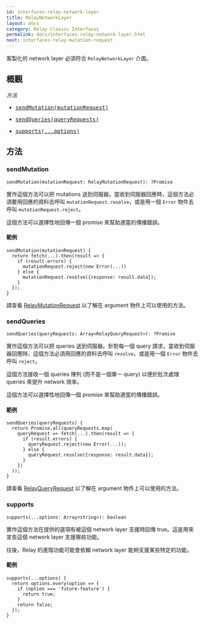 ```yaml
---
id: interfaces-relay-network-layer
title: RelayNetworkLayer
layout: docs
category: Relay Classic Interfaces
permalink: docs/interfaces-relay-network-layer.html
next: interfaces-relay-mutation-request
---
```


客製化的 network layer 必須符合 `RelayNetworkLayer` 介面。

## 概觀

*方法*

<ul class="apiIndex">
  <li>
    <a href="#sendmutation">
      <pre>sendMutation(mutationRequest)</pre>
    </a>
  </li>
  <li>
    <a href="#sendqueries">
      <pre>sendQueries(queryRequests)</pre>
    </a>
  </li>
  <li>
    <a href="#supports">
      <pre>supports(...options)</pre>
    </a>
  </li>
</ul>


## 方法

### sendMutation

```
sendMutation(mutationRequest: RelayMutationRequest): ?Promise
```

實作這個方法可以把 mutations 送到伺服器。當收到伺服器回應時，這個方法必須要用回應的資料去呼叫 `mutationRequest.resolve`，或是用一個 `Error` 物件去呼叫 `mutationRequest.reject`。

這個方法可以選擇性地回傳一個 promise 來幫助適當的傳播錯誤。

#### 範例

```
sendMutation(mutationRequest) {
  return fetch(...).then(result => {
    if (result.errors) {
      mutationRequest.reject(new Error(...))
    } else {
      mutationRequest.resolve({response: result.data});
    }
  });
}
```

請查看 [RelayMutationRequest](interfaces-relay-mutation-request.html) 以了解在 argument 物件上可以使用的方法。

### sendQueries

```
sendQueries(queryRequests: Array<RelayQueryRequest>): ?Promise
```

實作這個方法可以把 queries 送到伺服器。針對每一個 query 請求，當收到伺服器回應時，這個方法必須用回應的資料去呼叫 `resolve`，或是用一個 `Error` 物件去呼叫 `reject`。

這個方法接收一個 queries 陣列 (而不是一個單一 query) 以便於批次處理 queries 來提升 network 效率。

這個方法可以選擇性地回傳一個 promise 來幫助適當的傳播錯誤。

#### 範例

```
sendQueries(queryRequests) {
  return Promise.all(queryRequests.map(
    queryRequest => fetch(...).then(result => {
      if (result.errors) {
        queryRequest.reject(new Error(...));
      } else {
        queryRequest.resolve({response: result.data});
      }
    })
  ));
}
```

請查看 [RelayQueryRequest](interfaces-relay-query-request.html) 以了解在 argument 物件上可以使用的方法。

### supports

```
supports(...options: Array<string>): boolean
```

實作這個方法在提供的選項有被這個 network layer 支援時回傳 true。這是用來宣告這個 network layer 支援哪些功能。

往後，Relay 的進階功能可能會依賴 network layer 能夠支援某些特定的功能。

#### 範例

```
supports(...options) {
  return options.every(option => {
    if (option === 'future-feature') {
      return true;
    }
    return false;
  });
}
```

